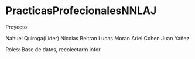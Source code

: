 # PracticasProfecionalesNNLAJ

Proyecto:

Nahuel Quiroga(Lider)
Nicolas Beltran
Lucas Moran
Ariel Cohen
Juan Yañez

Roles:
Base de datos, recolectarm infor
